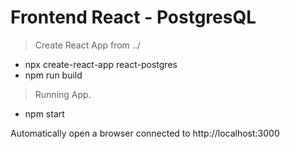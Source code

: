# Frontend React - PostgresQL

> Create React App from ../

- npx create-react-app react-postgres
- npm run build

> Running App.

- npm start

Automatically open a browser connected to http://localhost:3000

